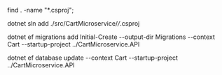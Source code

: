 find . -name "*.csproj";

dotnet sln add ./src/CartMicroservice/*/*.csproj

dotnet ef migrations add Initial-Create --output-dir Migrations --context Cart --startup-project ../CartMicroservice.API 

dotnet ef database update --context Cart --startup-project ../CartMicroservice.API